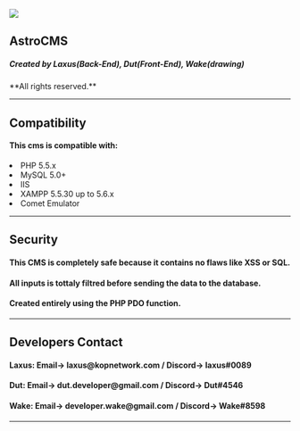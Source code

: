 
![](https://cdn.discordapp.com/attachments/639437005125582863/709405421298778243/unknown.png)
<h2><b>AstroCMS</b></h2>
<h5>Created by Laxus(Back-End), Dut(Front-End), Wake(drawing)</h5>
**All rights reserved.**
<hr>

<h2>Compatibility</h2>
<h4>This cms is compatible with:</h4>
<li>PHP 5.5.x</li>
<li>MySQL 5.0+</li>
<li>IIS</li>
<li>XAMPP 5.5.30 up to 5.6.x</li>
<li>Comet Emulator</li>
<hr>
<h2>Security</h2>
<h4>This CMS is completely safe because it contains no flaws like XSS or SQL.</h4>
<h4>All inputs is tottaly filtred before sending the data to the database.</h4>
<h4>Created entirely using the PHP PDO function.</h4>
<hr>
<h2>Developers Contact</h2>
<h4>Laxus: Email-> laxus@kopnetwork.com / Discord-> laxus#0089</h4>
<h4>Dut: Email-> dut.developer@gmail.com / Discord-> Dut#4546</h4>
<h4>Wake: Email-> developer.wake@gmail.com / Discord-> Wake#8598</h4>
<hr>
